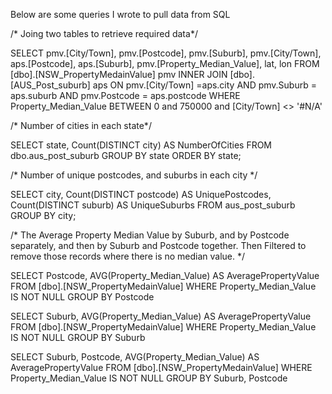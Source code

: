 Below are some queries I wrote to pull data from SQL

/* Joing two tables to retrieve required data*/


SELECT 
       pmv.[City/Town],
	   pmv.[Postcode],
	   pmv.[Suburb],
	   pmv.[City/Town],
	   aps.[Postcode],
	   aps.[Suburb],
	   pmv.[Property_Median_Value],
	   lat,
	   lon
FROM [dbo].[NSW_PropertyMedainValue] pmv
	INNER JOIN [dbo].[AUS_Post_suburb] aps
	 ON pmv.[City/Town] =aps.city
	  AND pmv.Suburb = aps.suburb
	 AND pmv.Postcode = aps.postcode
WHERE Property_Median_Value BETWEEN 0 and 750000
and [City/Town] <> '#N/A'

/* Number of cities in each state*/


SELECT state,
       Count(DISTINCT city) AS NumberOfCities
FROM   dbo.aus_post_suburb
GROUP  BY state
ORDER  BY state;


/* Number of unique postcodes, and suburbs in each city */


SELECT city,
       Count(DISTINCT postcode) AS UniquePostcodes,
       Count(DISTINCT suburb)   AS UniqueSuburbs
FROM   aus_post_suburb
GROUP  BY city; 


/* The Average Property Median Value by Suburb, and by Postcode separately, 
   and then by Suburb and Postcode together. 
   Then Filtered to remove those records where there is no median value. */

   
SELECT
	  Postcode,
	  AVG(Property_Median_Value) AS AveragePropertyValue
FROM 
	[dbo].[NSW_PropertyMedainValue]
WHERE
    Property_Median_Value IS NOT NULL
GROUP BY 
	    Postcode

SELECT
	  Suburb,
	  AVG(Property_Median_Value) AS AveragePropertyValue
FROM 
	[dbo].[NSW_PropertyMedainValue]
WHERE
    Property_Median_Value IS NOT NULL
GROUP BY 
	    Suburb


SELECT
	  Suburb,
	  Postcode,
	  AVG(Property_Median_Value) AS AveragePropertyValue
FROM 
	[dbo].[NSW_PropertyMedainValue]
WHERE
    Property_Median_Value IS NOT NULL
GROUP BY 
	    Suburb,
		Postcode
